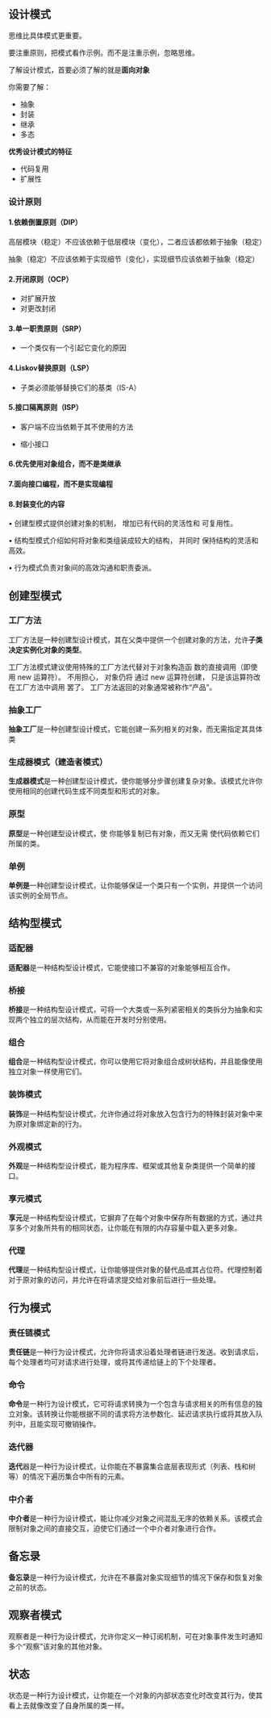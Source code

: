 ## 设计模式



思维比具体模式更重要。

要注重原则，把模式看作示例。而不是注重示例，忽略思维。



了解设计模式，首要必须了解的就是**面向对象**

你需要了解：

+ 抽象
+ 封装
+ 继承
+ 多态



**优秀设计模式的特征**

+ 代码复用
+ 扩展性



### 设计原则



#### 1.依赖倒置原则（DIP）

高层模块（稳定）不应该依赖于低层模块（变化），二者应该都依赖于抽象（稳定）

抽象（稳定）不应该依赖于实现细节（变化），实现细节应该依赖于抽象（稳定）

#### 2.开闭原则（OCP）

+ 对扩展开放
+ 对更改封闭

#### 3.单一职责原则（SRP）

+ 一个类仅有一个引起它变化的原因

#### 4.Liskov替换原则（LSP）

+ 子类必须能够替换它们的基类（IS-A）

#### 5.接口隔离原则（ISP）

+ 客户端不应当依赖于其不使用的方法

+ 缩小接口

#### 6.优先使用对象组合，而不是类继承

#### 7.面向接口编程，而不是实现编程

#### 8.封装变化的内容



• 创建型模式提供创建对象的机制， 增加已有代码的灵活性和 可复用性。

• 结构型模式介绍如何将对象和类组装成较大的结构， 并同时 保持结构的灵活和高效。

• 行为模式负责对象间的高效沟通和职责委派。



## 创建型模式

### 工厂方法

工厂方法是一种创建型设计模式，其在父类中提供一个创建对象的方法，允许**子类决定实例化对象的类型**。

工厂方法模式建议使用特殊的工厂方法代替对于对象构造函 数的直接调用（即使用 new 运算符）。 不用担心， 对象仍将 通过 new 运算符创建， 只是该运算符改在工厂方法中调用 罢了。 工厂方法返回的对象通常被称作“产品”。



### 抽象工厂

**抽象工厂**是一种创建型设计模式，它能创建一系列相关的对象，而无需指定其具体类



### 生成器模式（建造者模式）

**生成器模式**是一种创建型设计模式，使你能够分步骤创建复杂对象。该模式允许你使用相同的创建代码生成不同类型和形式的对象。



### 原型

**原型**是一种创建型设计模式，使 你能够复制已有对象，而又无需 使代码依赖它们所属的类。



### 单例

**单例是**一种创建型设计模式，让你能够保证一个类只有一个实例，并提供一个访问该实例的全局节点。



## 结构型模式

### 适配器

**适配器**是一种结构型设计模式，它能使接口不兼容的对象能够相互合作。



### 桥接

**桥接**是一种结构型设计模式，可将一个大类或一系列紧密相关的类拆分为抽象和实现两个独立的层次结构，从而能在开发时分别使用。



### 组合

**组合**是一种结构型设计模式，你可以使用它将对象组合成树状结构，并且能像使用独立对象一样使用它们。



### 装饰模式

**装饰**是一种结构型设计模式，允许你通过将对象放入包含行为的特殊封装对象中来为原对象绑定新的行为。



### 外观模式

**外观**是一种结构型设计模式，能为程序库、框架或其他复杂类提供一个简单的接口。



### 享元模式

**享元**是一种结构型设计模式，它摒弃了在每个对象中保存所有数据的方式，通过共享多个对象所共有的相同状态，让你能在有限的内存容量中载入更多对象。



### 代理

**代理**是一种结构型设计模式，让你能够提供对象的替代品或其占位符。代理控制着对于原对象的访问，并允许在将请求提交给对象前后进行一些处理。



## 行为模式

### 责任链模式

**责任链**是一种行为设计模式，允许你将请求沿着处理者链进行发送。收到请求后，每个处理者均可对请求进行处理，或将其传递给链上的下个处理者。

### 命令
**命令**是一种行为设计模式，它可将请求转换为一个包含与请求相关的所有信息的独立对象。该转换让你能根据不同的请求将方法参数化、延迟请求执行或将其放入队列中，且能实现可撤销操作。

### 迭代器
**迭代**器是一种行为设计模式，让你能在不暴露集合底层表现形式（列表、栈和树等）的情况下遍历集合中所有的元素。

### 中介者
**中介者**是一种行为设计模式，能让你减少对象之间混乱无序的依赖关系。该模式会限制对象之间的直接交互，迫使它们通过一个中介者对象进行合作。

## 备忘录
**备忘录**是一种行为设计模式，允许在不暴露对象实现细节的情况下保存和恢复对象之前的状态。

## 观察者模式
观察者是一种行为设计模式，允许你定义一种订阅机制，可在对象事件发生时通知多个“观察”该对象的其他对象。

## 状态
状态是一种行为设计模式，让你能在一个对象的内部状态变化时改变其行为，使其看上去就像改变了自身所属的类一样。